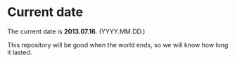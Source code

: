 # Current date

The current date is **2013.07.16.** (YYYY.MM.DD.)

This repository will be good when the world ends, so we will know how long it lasted.